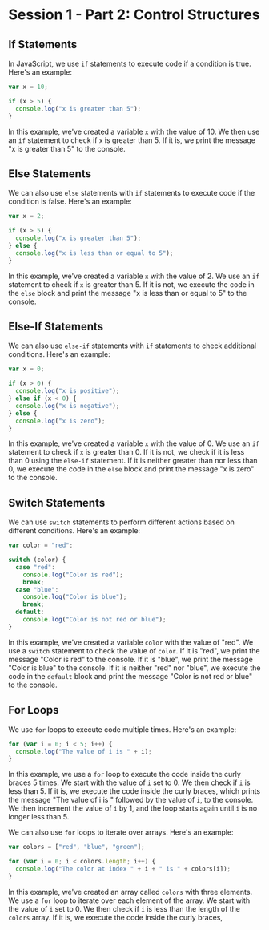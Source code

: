 # Session 1 - Part 2: Control Structures

## If Statements

In JavaScript, we use `if` statements to execute code if a condition is true. Here's an example:

```javascript
var x = 10;

if (x > 5) {
  console.log("x is greater than 5");
}
```

In this example, we've created a variable `x` with the value of 10. We then use an `if` statement to check if `x` is greater than 5. If it is, we print the message "x is greater than 5" to the console.

## Else Statements

We can also use `else` statements with `if` statements to execute code if the condition is false. Here's an example:

```javascript
var x = 2;

if (x > 5) {
  console.log("x is greater than 5");
} else {
  console.log("x is less than or equal to 5");
}
```

In this example, we've created a variable `x` with the value of 2. We use an `if` statement to check if `x` is greater than 5. If it is not, we execute the code in the `else` block and print the message "x is less than or equal to 5" to the console.

## Else-If Statements

We can also use `else-if` statements with `if` statements to check additional conditions. Here's an example:

```javascript
var x = 0;

if (x > 0) {
  console.log("x is positive");
} else if (x < 0) {
  console.log("x is negative");
} else {
  console.log("x is zero");
}
```

In this example, we've created a variable `x` with the value of 0. We use an `if` statement to check if `x` is greater than 0. If it is not, we check if it is less than 0 using the `else-if` statement. If it is neither greater than nor less than 0, we execute the code in the `else` block and print the message "x is zero" to the console.

## Switch Statements

We can use `switch` statements to perform different actions based on different conditions. Here's an example:

```javascript
var color = "red";

switch (color) {
  case "red":
    console.log("Color is red");
    break;
  case "blue":
    console.log("Color is blue");
    break;
  default:
    console.log("Color is not red or blue");
}
```

In this example, we've created a variable `color` with the value of "red". We use a `switch` statement to check the value of `color`. If it is "red", we print the message "Color is red" to the console. If it is "blue", we print the message "Color is blue" to the console. If it is neither "red" nor "blue", we execute the code in the `default` block and print the message "Color is not red or blue" to the console.

## For Loops

We use `for` loops to execute code multiple times. Here's an example:

```javascript
for (var i = 0; i < 5; i++) {
  console.log("The value of i is " + i);
}
```

In this example, we use a `for` loop to execute the code inside the curly braces 5 times. We start with the value of `i` set to 0. We then check if `i` is less than 5. If it is, we execute the code inside the curly braces, which prints the message "The value of i is " followed by the value of `i`, to the console. We then increment the value of `i` by 1, and the loop starts again until `i` is no longer less than 5.

We can also use `for` loops to iterate over arrays. Here's an example:

```javascript
var colors = ["red", "blue", "green"];

for (var i = 0; i < colors.length; i++) {
  console.log("The color at index " + i + " is " + colors[i]);
}
```

In this example, we've created an array called `colors` with three elements. We use a `for` loop to iterate over each element of the array. We start with the value of `i` set to 0. We then check if `i` is less than the length of the `colors` array. If it is, we execute the code inside the curly braces,
